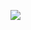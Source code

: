![](https://img.shields.io/badge/C++-Internet&nbsp;Relay&nbsp;Chat-red.svg?style=flat&logo=c%2B%2B)
